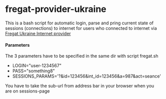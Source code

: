 
# fregat-provider-ukraine

This is a bash script for automatic login, parse and pring current state of sessions (connections) to internet for users who connected to internet via [Fregat Ukraine Internet provider][df1]

#### Parameters 
The 3 parameters have to be specified in the same dir with script fregat.sh
  - LOGIN="user-1234567"
  - PASS="something8"
  - SESSIONS_PARAMS='?&id=123456&int_id=123456&a=987&act=seance'

You have to take the sub-url from address bar in your browser when you are on
sessions-page


   [df1]: <http://fregat.com>


